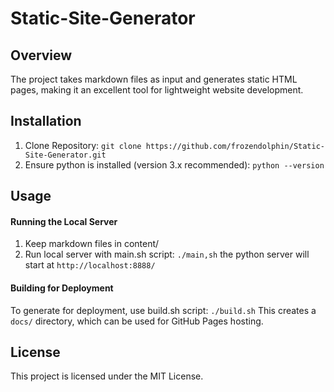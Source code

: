 # Static-Site-Generator

## Overview

The project takes markdown files as input and generates static HTML pages, making it an excellent tool for lightweight website development.

## Installation

1. Clone Repository:
```git clone https://github.com/frozendolphin/Static-Site-Generator.git```
2. Ensure python is installed (version 3.x recommended):
```python --version```

## Usage

#### Running the Local Server

1. Keep markdown files in content/
2. Run local server with main.sh script:
```./main,sh```
the python server will start at `http://localhost:8888/`

#### Building for Deployment

To generate for deployment, use build.sh script:
```./build.sh```
This creates a `docs/` directory, which can be used for GitHub Pages hosting. 

## License

This project is licensed under the MIT License.